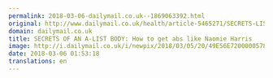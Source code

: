 ```yaml
---
permalink: 2018-03-06-dailymail.co.uk--1869063392.html
original: http://www.dailymail.co.uk/health/article-5465271/SECRETS-LIST-BODY-abs-like-Naomie-Harris.html?ITO=1490&ns_mchannel=rss&ns_campaign=1490
domain: dailymail.co.uk
title: SECRETS OF AN A-LIST BODY: How to get abs like Naomie Harris
image: http://i.dailymail.co.uk/i/newpix/2018/03/05/20/49E56E7200000578-0-image-a-11_1520281530897.jpg
date: 2018-03-06 01:53:18
translations: en
---
```


